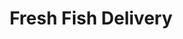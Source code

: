 ---
title: "Fresh Fish Delivery"
url: /caracas/fresh-fish-delivery-av-los-chorros/
shop: charcutería
---